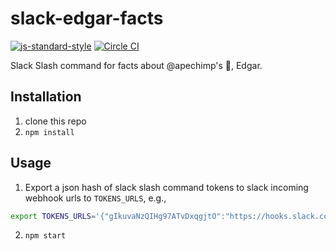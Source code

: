slack-edgar-facts
=================
[![js-standard-style](https://img.shields.io/badge/code%20style-standard-brightgreen.svg?style=flat)](https://github.com/feross/standard)
[![Circle CI](https://circleci.com/gh/apechimp/slack-edgar-facts.svg?style=svg)](https://circleci.com/gh/apechimp/slack-edgar-facts)

Slack Slash command for facts about @apechimp's :dog:, Edgar.

Installation
------------

1. clone this repo
2. `npm install`

Usage
-----

1. Export a json hash of slack slash command tokens to slack incoming webhook urls to `TOKENS_URLS`, e.g.,
```bash
export TOKENS_URLS='{"gIkuvaNzQIHg97ATvDxqgjtO":"https://hooks.slack.com/services/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"}'
```
2. `npm start`
